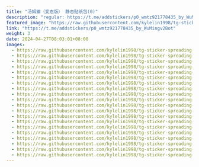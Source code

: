 ```yaml
---
title: "汤姆猫（变态版） 静态贴纸包(0)"
description: "regular: https://t.me/addstickers/p0_wmtz921778435_by_WuMingv2Bot"
featured_image: "https://raw.githubusercontent.com/kylelin1998/tg-sticker-spreading-worldwide-images/main/img/249e8b2c-e171-4fd9-bc02-7822135e5fe9.jpg"
link: "https://t.me/addstickers/p0_wmtz921778435_by_WuMingv2Bot"
weight: 3
date: 2024-04-27T08:03:01+08:00
images:
  - https://raw.githubusercontent.com/kylelin1998/tg-sticker-spreading-worldwide-images/main/img/249e8b2c-e171-4fd9-bc02-7822135e5fe9.jpg
  - https://raw.githubusercontent.com/kylelin1998/tg-sticker-spreading-worldwide-images/main/img/b0c589a3-5edf-4e8d-b635-1ac012146790.jpg
  - https://raw.githubusercontent.com/kylelin1998/tg-sticker-spreading-worldwide-images/main/img/40016122-ea79-4a00-9d98-1f19b1b9c9a8.jpg
  - https://raw.githubusercontent.com/kylelin1998/tg-sticker-spreading-worldwide-images/main/img/8a0636dd-d1d3-4770-90f2-13ba8bcc0561.jpg
  - https://raw.githubusercontent.com/kylelin1998/tg-sticker-spreading-worldwide-images/main/img/6cad8df9-aaf4-407c-8a87-a6b1299e9543.jpg
  - https://raw.githubusercontent.com/kylelin1998/tg-sticker-spreading-worldwide-images/main/img/b01e85fc-512d-42f9-9ba6-a6bb024e995e.jpg
  - https://raw.githubusercontent.com/kylelin1998/tg-sticker-spreading-worldwide-images/main/img/af8ed1c4-a172-4c29-9e64-f99e43bfa7e0.jpg
  - https://raw.githubusercontent.com/kylelin1998/tg-sticker-spreading-worldwide-images/main/img/390e4fc7-eaf6-4b9e-a036-fd06531713fb.jpg
  - https://raw.githubusercontent.com/kylelin1998/tg-sticker-spreading-worldwide-images/main/img/eb3f919a-2add-427c-a821-9fbf0649cb0e.jpg
  - https://raw.githubusercontent.com/kylelin1998/tg-sticker-spreading-worldwide-images/main/img/8968cddd-92d7-47f6-91d2-78bdd557e0d5.jpg
  - https://raw.githubusercontent.com/kylelin1998/tg-sticker-spreading-worldwide-images/main/img/8f7806f3-0cbe-4060-a6a3-0ef2fdf71d5c.jpg
  - https://raw.githubusercontent.com/kylelin1998/tg-sticker-spreading-worldwide-images/main/img/61e49986-fe97-45ab-aab3-6bd08ac08a82.jpg
  - https://raw.githubusercontent.com/kylelin1998/tg-sticker-spreading-worldwide-images/main/img/ec8383e2-477e-4426-918f-42895800da82.jpg
  - https://raw.githubusercontent.com/kylelin1998/tg-sticker-spreading-worldwide-images/main/img/3371eaca-5db2-4486-a565-c43cc2d941ad.jpg
  - https://raw.githubusercontent.com/kylelin1998/tg-sticker-spreading-worldwide-images/main/img/7eb8e003-a15a-400e-9d2f-357e87442383.jpg
  - https://raw.githubusercontent.com/kylelin1998/tg-sticker-spreading-worldwide-images/main/img/70051857-cc55-4b81-bcc0-35a9338ce842.jpg
  - https://raw.githubusercontent.com/kylelin1998/tg-sticker-spreading-worldwide-images/main/img/77173932-f81c-466a-b439-3c0e71a6d7da.jpg
  - https://raw.githubusercontent.com/kylelin1998/tg-sticker-spreading-worldwide-images/main/img/b1bb0d8e-f405-4209-adde-32ef79744f7f.jpg
  - https://raw.githubusercontent.com/kylelin1998/tg-sticker-spreading-worldwide-images/main/img/efe2bba4-2e7a-4e82-8616-274a7891aac2.jpg
  - https://raw.githubusercontent.com/kylelin1998/tg-sticker-spreading-worldwide-images/main/img/c1d4d693-ff46-4b56-a7ac-bb91adb659f1.jpg
---
```

